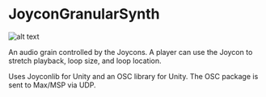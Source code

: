 # JoyconGranularSynth

![alt text](https://i.imgur.com/a2jrSe1.png)

An audio grain controlled by the Joycons. A player can use the Joycon to stretch playback, loop size, and loop location.

Uses Joyconlib for Unity and an OSC library for Unity. The OSC package is sent to Max/MSP via UDP.
